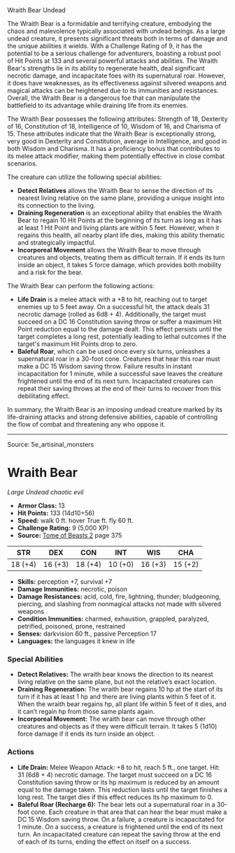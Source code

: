 <MonsterName/>Wraith Bear</MonsterName>
<CreatureType/>Undead</CreatureType>

<summary>The Wraith Bear is a formidable and terrifying creature, embodying the chaos and malevolence typically associated with undead beings. As a large undead creature, it presents significant threats both in terms of damage and the unique abilities it wields. With a Challenge Rating of 9, it has the potential to be a serious challenge for adventurers, boasting a robust pool of Hit Points at 133 and several powerful attacks and abilities. The Wraith Bear's strengths lie in its ability to regenerate health, deal significant necrotic damage, and incapacitate foes with its supernatural roar. However, it does have weaknesses, as its effectiveness against silvered weapons and magical attacks can be heightened due to its immunities and resistances. Overall, the Wraith Bear is a dangerous foe that can manipulate the battlefield to its advantage while draining life from its enemies.</summary>

<detail>

The Wraith Bear possesses the following attributes: Strength of 18, Dexterity of 16, Constitution of 18, Intelligence of 10, Wisdom of 16, and Charisma of 15. These attributes indicate that the Wraith Bear is exceptionally strong, very good in Dexterity and Constitution, average in Intelligence, and good in both Wisdom and Charisma. It has a proficiency bonus that contributes to its melee attack modifier, making them potentially effective in close combat scenarios.

The creature can utilize the following special abilities:
- **Detect Relatives** allows the Wraith Bear to sense the direction of its nearest living relative on the same plane, providing a unique insight into its connection to the living.
- **Draining Regeneration** is an exceptional ability that enables the Wraith Bear to regain 10 Hit Points at the beginning of its turn as long as it has at least 1 Hit Point and living plants are within 5 feet. However, when it regains this health, all nearby plant life dies, making this ability thematic and strategically impactful.
- **Incorporeal Movement** allows the Wraith Bear to move through creatures and objects, treating them as difficult terrain. If it ends its turn inside an object, it takes 5 force damage, which provides both mobility and a risk for the bear.

The Wraith Bear can perform the following actions:
- **Life Drain** is a melee attack with a +8 to hit, reaching out to target enemies up to 5 feet away. On a successful hit, the attack deals 31 necrotic damage (rolled as 6d8 + 4). Additionally, the target must succeed on a DC 16 Constitution saving throw or suffer a maximum Hit Point reduction equal to the damage dealt. This effect persists until the target completes a long rest, potentially leading to lethal outcomes if the target's maximum Hit Points drop to zero.
- **Baleful Roar**, which can be used once every six turns, unleashes a supernatural roar in a 30-foot cone. Creatures that hear this roar must make a DC 15 Wisdom saving throw. Failure results in instant incapacitation for 1 minute, while a successful save leaves the creature frightened until the end of its next turn. Incapacitated creatures can repeat their saving throws at the end of their turns to recover from this debilitating effect.

In summary, the Wraith Bear is an imposing undead creature marked by its life-draining attacks and strong defensive abilities, capable of controlling the flow of combat and threatening any who oppose it.</detail>



---

Source: 5e_artisinal_monsters

# Wraith Bear

*Large* *Undead* *chaotic evil*

- **Armor Class:** 13
- **Hit Points:** 133 (14d10+56)
- **Speed:** walk 0 ft. hover True ft. fly 60 ft.
- **Challenge Rating:** 9 (5,000 XP)
- **Source:** [Tome of Beasts 2](https://koboldpress.com/kpstore/product/tome-of-beasts-2-for-5th-edition) page 375

| STR | DEX | CON | INT | WIS | CHA |
| --- | --- | --- | --- | --- | --- |
| 18 (+4) | 16 (+3) | 18 (+4) | 10 (+0) | 16 (+3) | 15 (+2) |

- **Skills:** perception +7, survival +7
- **Damage Immunities:** necrotic, poison
- **Damage Resistances:** acid, cold, fire, lightning, thunder; bludgeoning, piercing, and slashing from nonmagical attacks not made with silvered weapons
- **Condition Immunities:** charmed, exhaustion, grappled, paralyzed, petrified, poisoned, prone, restrained
- **Senses:** darkvision 60 ft., passive Perception 17
- **Languages:** the languages it knew in life

### Special Abilities

- **Detect Relatives:** The wraith bear knows the direction to its nearest living relative on the same plane, but not the relative’s exact location.
- **Draining Regeneration:** The wraith bear regains 10 hp at the start of its turn if it has at least 1 hp and there are living plants within 5 feet of it. When the wraith bear regains hp, all plant life within 5 feet of it dies, and it can’t regain hp from those same plants again.
- **Incorporeal Movement:** The wraith bear can move through other creatures and objects as if they were difficult terrain. It takes 5 (1d10) force damage if it ends its turn inside an object.

### Actions

- **Life Drain:** Melee Weapon Attack: +8 to hit, reach 5 ft., one target. Hit: 31 (6d8 + 4) necrotic damage. The target must succeed on a DC 16 Constitution saving throw or its hp maximum is reduced by an amount equal to the damage taken. This reduction lasts until the target finishes a long rest. The target dies if this effect reduces its hp maximum to 0.
- **Baleful Roar (Recharge 6):** The bear lets out a supernatural roar in a 30-foot cone. Each creature in that area that can hear the bear must make a DC 15 Wisdom saving throw. On a failure, a creature is incapacitated for 1 minute. On a success, a creature is frightened until the end of its next turn. An incapacitated creature can repeat the saving throw at the end of each of its turns, ending the effect on itself on a success.




